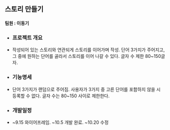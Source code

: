 ## 스토리 만들기

#### 팀원 : 이동기

- ###  프로젝트 개요
 - 작성되어 있는 스토리와 연관되게 스토리를 이어가며 작성. 단어 3가지가 주어지고, 그 중에 원하는 단어를 골라서 스토리를 이어 나갈 수 있다. 글자 수 제한 80~150글자.
- ### 기능명세
 - 단어 3가지가 랜덤으로 주어짐. 사용자가 3가지 중 고른 단어를 포함하지 않을 시 등록할 수 없다. 글자 수는 80~150 사이로 제한한다. 
- ### 개발일정
 - ~9.15 와이어프레임.  ~10.5 개발 완료.  ~10.20 수정
